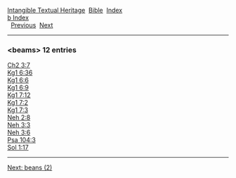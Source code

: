 [Intangible Textual Heritage](../../index)  [Bible](../index) 
[Index](index)   
[b Index](_b_)  
  [Previous](c01137)  [Next](c01139) 

------------------------------------------------------------------------

### &lt;beams&gt; 12 entries

[Ch2 3:7](../kjv/ch2003.htm#007)  
[Kg1 6:36](../kjv/kg1006.htm#036)  
[Kg1 6:6](../kjv/kg1006.htm#006)  
[Kg1 6:9](../kjv/kg1006.htm#009)  
[Kg1 7:12](../kjv/kg1007.htm#012)  
[Kg1 7:2](../kjv/kg1007.htm#002)  
[Kg1 7:3](../kjv/kg1007.htm#003)  
[Neh 2:8](../kjv/neh002.htm#008)  
[Neh 3:3](../kjv/neh003.htm#003)  
[Neh 3:6](../kjv/neh003.htm#006)  
[Psa 104:3](../kjv/psa104.htm#003)  
[Sol 1:17](../kjv/sol001.htm#017)  

------------------------------------------------------------------------

[Next: beans (2)](c01139)
